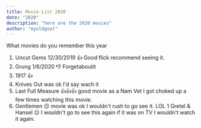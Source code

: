 ```yaml
---
title: Movie List 2020
date: "2020"
description: "here are the 2020 movies"
author: "myoldgoat"
---
```

What movies do you remember this year
1. Uncut Gems 12/30/2019 👍  Good flick recommend seeing it.
1. Grung 1/6/2020 👎 Forgetaboutit
1. 1917 👍
1. Knives Out  was ok I'd say wach it
1. Last Full Measure 👍👍👍 good movie as a Nam Vet I got choked up a few times watching this movie.  
1. Gentlemen 😕 movie was ok I wouldn't rush to go see it. LOL
1 Gretel & Hansel 😕 I wouldn't go to see this again if it was on TV I wouldn't watch it again.  
